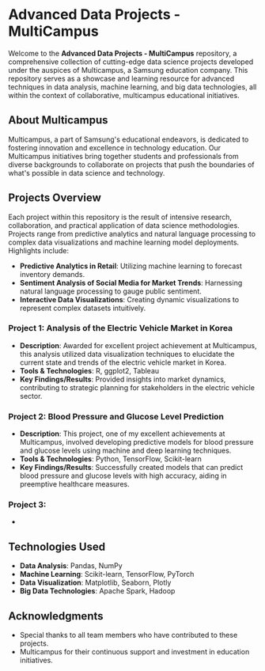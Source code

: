 # Advanced Data Projects - MultiCampus

Welcome to the **Advanced Data Projects - MultiCampus** repository, a comprehensive collection of cutting-edge data science projects developed under the auspices of Multicampus, a Samsung education company. This repository serves as a showcase and learning resource for advanced techniques in data analysis, machine learning, and big data technologies, all within the context of collaborative, multicampus educational initiatives.

## About Multicampus

Multicampus, a part of Samsung's educational endeavors, is dedicated to fostering innovation and excellence in technology education. Our Multicampus initiatives bring together students and professionals from diverse backgrounds to collaborate on projects that push the boundaries of what's possible in data science and technology.

## Projects Overview

Each project within this repository is the result of intensive research, collaboration, and practical application of data science methodologies. Projects range from predictive analytics and natural language processing to complex data visualizations and machine learning model deployments. Highlights include:

- **Predictive Analytics in Retail**: Utilizing machine learning to forecast inventory demands.
- **Sentiment Analysis of Social Media for Market Trends**: Harnessing natural language processing to gauge public sentiment.
- **Interactive Data Visualizations**: Creating dynamic visualizations to represent complex datasets intuitively.

### Project 1: Analysis of the Electric Vehicle Market in Korea

- **Description**: Awarded for excellent project achievement at Multicampus, this analysis utilized data visualization techniques to elucidate the current state and trends of the electric vehicle market in Korea.
- **Tools & Technologies**: R, ggplot2, Tableau
- **Key Findings/Results**: Provided insights into market dynamics, contributing to strategic planning for stakeholders in the electric vehicle sector.

### Project 2: Blood Pressure and Glucose Level Prediction

- **Description**: This project, one of my excellent achievements at Multicampus, involved developing predictive models for blood pressure and glucose levels using machine and deep learning techniques.
- **Tools & Technologies**: Python, TensorFlow, Scikit-learn
- **Key Findings/Results**: Successfully created models that can predict blood pressure and glucose levels with high accuracy, aiding in preemptive healthcare measures.

### Project 3: 

- 
## Technologies Used

- **Data Analysis**: Pandas, NumPy
- **Machine Learning**: Scikit-learn, TensorFlow, PyTorch
- **Data Visualization**: Matplotlib, Seaborn, Plotly
- **Big Data Technologies**: Apache Spark, Hadoop

## Acknowledgments

- Special thanks to all team members who have contributed to these projects.
- Multicampus for their continuous support and investment in education initiatives.
